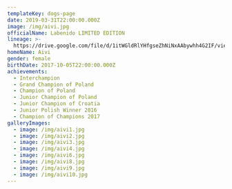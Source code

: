 ```yaml
---
templateKey: dogs-page
date: 2019-03-31T22:00:00.000Z
image: /img/aivi.jpg
officialName: Labenido LIMITED EDITION
lineage: >-
  https://drive.google.com/file/d/1itWGldRlYHfgseZhNiNxAAbywhh4G2IF/view?usp=sharing
homeName: Aivi
gender: female
birthDate: 2017-10-05T22:00:00.000Z
achievements:
  - Interchampion
  - Grand Champion of Poland
  - Champion of Poland
  - Junior Champion of Poland
  - Junior Champion of Croatia
  - Junior Polish Winner 2016
  - Champion of Champions 2017
galleryImages:
  - image: /img/aivi1.jpg
  - image: /img/aivi2.jpg
  - image: /img/aivi3.jpg
  - image: /img/aivi4.jpg
  - image: /img/aivi6.jpg
  - image: /img/aivi8.jpg
  - image: /img/aivi9.jpg
  - image: /img/aivi10.jpg
---
```


